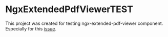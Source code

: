 # NgxExtendedPdfViewerTEST

This project was created for testing ngx-extended-pdf-viewer component.
Especially for this [issue](https://github.com/stephanrauh/ngx-extended-pdf-viewer/issues/12).

